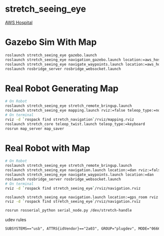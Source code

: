 # stretch_seeing_eye

[AWS Hospital](https://github.com/aws-robotics/aws-robomaker-hospital-world)

# Gazebo Sim With Map
```bash
roslaunch stretch_seeing_eye gazebo.launch
roslaunch stretch_seeing_eye navigation_gazebo.launch location:=aws_hospital
roslaunch stretch_seeing_eye navigate_waypoints.launch location:=aws_hospital
roslaunch rosbridge_server rosbridge_websocket.launch
```
# Real Robot Generating Map
```bash
# On Robot
roslaunch stretch_seeing_eye stretch_remote_bringup.launch
roslaunch stretch_seeing_eye mapping.launch rviz:=false teleop_type:=none
# On terminal
rviz -d `rospack find stretch_navigation`/rviz/mapping.rviz
roslaunch stretch_core teleop_twist.launch teleop_type:=keyboard
rosrun map_server map_saver
```

# Real Robot with Map
```bash
# On Robot
roslaunch stretch_seeing_eye stretch_remote_bringup.launch
roslaunch stretch_seeing_eye navigation.launch location:=dan rviz:=false
roslaunch stretch_seeing_eye navigate_waypoints.launch location:=dan
roslaunch rosbridge_server rosbridge_websocket.launch
# On terminal
rviz -d `rospack find stretch_seeing_eye`/rviz/navigation.rviz
```

```bash
roslaunch stretch_seeing_eye navigation.launch location:=gps_room rviz:=false
rviz -d `rospack find stretch_seeing_eye`/rviz/navigation.rviz
```

```bash
rosrun rosserial_python serial_node.py /dev/stretch-handle
```

udev rules
```txt
SUBSYSTEMS=="usb", ATTRS{idVendor}=="2a03", GROUP="plugdev", MODE="0666", SYMLINK+="stretch-handle"
```
